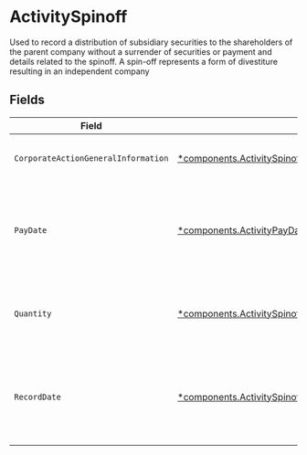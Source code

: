# ActivitySpinoff

Used to record a distribution of subsidiary securities to the shareholders of the parent company without a surrender of securities or payment and details related to the spinoff. A spin-off represents a form of divestiture resulting in an independent company


## Fields

| Field                                                                                                                                       | Type                                                                                                                                        | Required                                                                                                                                    | Description                                                                                                                                 | Example                                                                                                                                     |
| ------------------------------------------------------------------------------------------------------------------------------------------- | ------------------------------------------------------------------------------------------------------------------------------------------- | ------------------------------------------------------------------------------------------------------------------------------------------- | ------------------------------------------------------------------------------------------------------------------------------------------- | ------------------------------------------------------------------------------------------------------------------------------------------- |
| `CorporateActionGeneralInformation`                                                                                                         | [*components.ActivitySpinoffCorporateActionGeneralInformation](../../models/components/activityspinoffcorporateactiongeneralinformation.md) | :heavy_minus_sign:                                                                                                                          | Common fields for corporate actions                                                                                                         |                                                                                                                                             |
| `PayDate`                                                                                                                                   | [*components.ActivityPayDate](../../models/components/activitypaydate.md)                                                                   | :heavy_minus_sign:                                                                                                                          | The anticipated payment date at the depository                                                                                              | {<br/>"day": 14,<br/>"month": 5,<br/>"year": 2024<br/>}                                                                                     |
| `Quantity`                                                                                                                                  | [*components.ActivitySpinoffQuantity](../../models/components/activityspinoffquantity.md)                                                   | :heavy_minus_sign:                                                                                                                          | The position on which the corporate action was paid                                                                                         | {<br/>"value": "0.25"<br/>}                                                                                                                 |
| `RecordDate`                                                                                                                                | [*components.ActivitySpinoffRecordDate](../../models/components/activityspinoffrecorddate.md)                                               | :heavy_minus_sign:                                                                                                                          | The date on which positions are recorded in order to calculate entitlement                                                                  | {<br/>"day": 14,<br/>"month": 5,<br/>"year": 2024<br/>}                                                                                     |